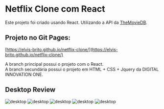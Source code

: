 # Netflix Clone com React

Este projeto foi criado usando React.
Utilizando a API da [TheMovieDB](https://www.themoviedb.org/).

## Projeto no Git Pages:
[https://elvis-brito.github.io/netflix-clone/](https://elvis-brito.github.io/netflix-clone/)

A branch principal possui o projeto com o React. <br />
A branch secundária possui o projeto em HTML + CSS + Jquery da DIGITAL INNOVATION ONE.

## Desktop Review
![desktop](https://ibb.co/M7ChJr6)
![desktop](https://ibb.co/bQSc6Gj)
![desktop](https://ibb.co/GMWHbrh)
![desktop](https://ibb.co/Kxfg7Tw)
![desktop](https://ibb.co/XxRDSx4)







